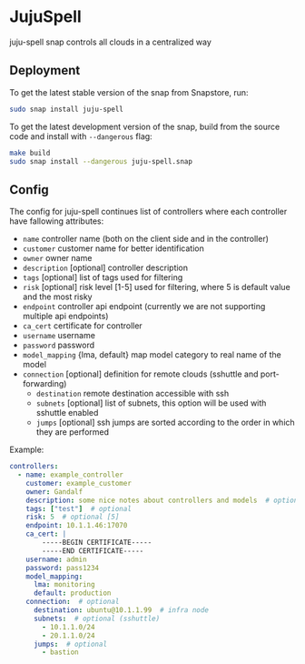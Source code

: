 # JujuSpell

juju-spell snap controls all clouds in a centralized way

## Deployment

To get the latest stable version of the snap from Snapstore, run:

```bash
sudo snap install juju-spell
```

To get the latest development version of the snap, build from the source code and install with `--dangerous` flag:

```bash
make build
sudo snap install --dangerous juju-spell.snap
```
## Config

The config for juju-spell continues list of controllers where each controller have fallowing attributes:

* `name` controller name (both on the client side and in the controller)
* `customer` customer name for better identification
* `owner` owner name
* `description` [optional] controller description
* `tags` [optional] list of tags used for filtering
* `risk` [optional] risk level [1-5] used for filtering, where 5 is default value and the most risky
* `endpoint` controller api endpoint (currently we are not supporting multiple api endpoints)
* `ca_cert` certificate for controller
* `username` username
* `password` password
* `model_mapping` {lma, default} map model category to real name of the model
* `connection` [optional] definition for remote clouds (sshuttle and port-forwarding)
  * `destination` remote destination accessible with ssh
  * `subnets` [optional] list of subnets, this option will be used with sshuttle enabled
  * `jumps` [optional] ssh jumps are sorted according to the order in which they are performed


Example:
```yaml
controllers:
  - name: example_controller
    customer: example_customer
    owner: Gandalf
    description: some nice notes about controllers and models  # optional
    tags: ["test"]  # optional
    risk: 5  # optional [5]
    endpoint: 10.1.1.46:17070
    ca_cert: |
        -----BEGIN CERTIFICATE-----
        -----END CERTIFICATE-----
    username: admin
    password: pass1234
    model_mapping:
      lma: monitoring
      default: production
    connection:  # optional
      destination: ubuntu@10.1.1.99  # infra node
      subnets:  # optional (sshuttle)
        - 10.1.1.0/24
        - 20.1.1.0/24
      jumps:  # optional
        - bastion
```
